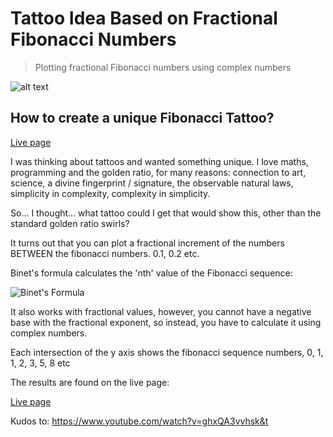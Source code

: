 # Tattoo Idea Based on Fractional Fibonacci Numbers
> Plotting fractional Fibonacci numbers using complex numbers

![alt text](https://gitcdn.link/cdn/dangarfield/fibonacci-tattoo/main/fib-tattoo.png "Fractional Fibonacci")

## How to create a unique Fibonacci Tattoo?

[Live page](https://dangarfield.github.io/fibonacci-tattoo/)

I was thinking about tattoos and wanted something unique. I love maths, programming and the golden ratio, for many reasons: connection to art, science, a divine fingerprint / signature, the observable natural laws, simplicity in complexity, complexity in simplicity.

So... I thought... what tattoo could I get that would show this, other than the standard golden ratio swirls?

It turns out that you can plot a fractional increment of the numbers BETWEEN the fibonacci numbers. 0.1, 0.2 etc.

Binet's formula calculates the 'nth' value of the Fibonacci sequence:

![Binet's Formula](https://mathworld.wolfram.com/images/equations/BinetsFibonacciNumberFormula/Inline6.svg "Binet's Formula")

It also works with fractional values, however, you cannot have a negative base with the fractional exponent, so instead, you have to calculate it using complex numbers.

Each intersection of the y axis shows the fibonacci sequence numbers, 0, 1, 1, 2, 3, 5, 8 etc

The results are found on the live page:

[Live page](https://dangarfield.github.io/fibonacci-tattoo/)

Kudos to:
https://www.youtube.com/watch?v=ghxQA3vvhsk&t